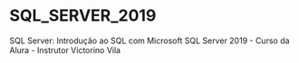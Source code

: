 # SQL_SERVER_2019
SQL Server: Introdução ao SQL com Microsoft SQL Server 2019 - Curso da Alura - Instrutor Victorino Vila

